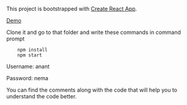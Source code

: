 This project is bootstrapped with [Create React App](https://github.com/facebookincubator/create-react-app).

[Demo](http://infinitescroller.surge.sh/)

Clone it and go to that folder and write these commands in command prompt
        
        npm install
        npm start


Username: anant

Password: nema

You can find the comments along with the code that will help you to understand the code better.
